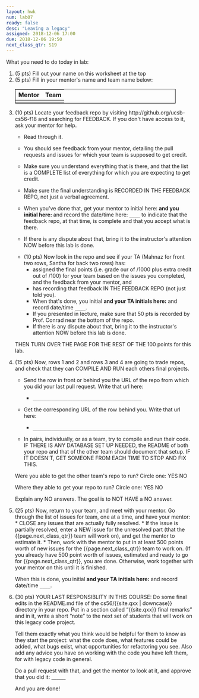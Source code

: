 ```yaml
---
layout: hwk
num: lab07
ready: false
desc: "Leaving a legacy"
assigned: 2018-12-06 17:00
due: 2018-12-06 19:50
next_class_qtr: S19
---
```


What you need to do today in lab:

<ol>
<li> (5 pts) Fill out your name on this worksheet at the top</li>
<li> (5 pts) Fill in your mentor's name and team name below:

<style>
div.fill-in-table table {
  border:1px solid black;
  width: 90%;
  text-align:center;
}
</style>

<div class="fill-in-table" markdown="1">
  
| Mentor | Team |
|-|-|
| | |

</div>
</li>

<li markdown="1"> (10 pts) Locate your feedback repo by visiting http://github.org/ucsb-cs56-f18 and searching for FEEDBACK.
  If you don't have access to it, ask your mentor for help.
  
* Read through it.  
* You should see  feedback from your mentor, detailing the pull requests and issues for which your team is supposed to get credit.
* Make sure you understand everything that is there, and that the list is a COMPLETE list of everything for which you are expecting to get credit.  
* Make sure the final understanding is RECORDED IN THE FEEDBACK REPO, not just a verbal agreement.
* When you've done that, get your mentor to initial here: <code>____</code> and you initial here: <code>____</code>  and record the date/time here: <code>____</code>  to indicate that the feedback repo, at that time, is complete and that you accept what is there.
* If there is any dispute about that, bring it to the instructor's attention NOW before this lab is done.
  </li> 
  
  <li markdown="1"> (10 pts) Now look in the repo and see if your TA (Mahnaz for front two rows, Santha for back two rows) has:
  
  * assigned the final points (i.e. grade our of /1000 plus extra credit out of /100) for your team based on the issues you completed, and the feedback from your mentor, and
  * has recording that feedback IN THE FEEDBACK REPO (not just told you).
  * When that's done, you initial <code>____</code>  and your TA initials here:<code>____</code> and record date/time <code>____</code>.
  * If you presented in lecture, make sure that 50 pts is recorded by Prof. Conrad near the bottom of the repo.
  * If there is any dispute about that, bring it to the instructor's attention NOW before this lab is done.

THEN TURN OVER THE PAGE FOR THE REST OF THE 100 points for this lab.

<div class="pagebreak"></div>

</li>
 
<li markdown="1"> (15 pts) Now, rows 1 and 2 and rows 3 and 4 are going to trade repos, and check that they can COMPILE AND RUN each others final projects.    
  
* Send the row in front or behind you the URL of the repo from which you did your last pull request.  Write that url here:   

   * <code>_________________________________________</code>

* Get the corresponding URL of the row behind you.  Write that url here:   

   * <code>_________________________________________</code>

* In pairs, individually, or as a team, try to compile and run their code.  IF THERE IS ANY DATABASE SET UP NEEDED, the README of both your repo and that of the other team should document that setup.  IF IT DOESN'T, GET SOMEONE FROM EACH TIME TO STOP AND FIX THIS.

Were you able to get the other team's repo to run? Circle one:  YES NO

Where they able to get your repo to run? Circle one:  YES NO

Explain any NO answers.   The goal is to NOT HAVE a NO answer.

</li>

<li markdown="1"> (25 pts) Now, return to your team, and meet with your mentor.  Go through the list of issues for team, one at a time, and have your mentor:
* CLOSE any issues that are actually fully resolved. 
* If the issue is partially resolved, enter a NEW issue for the unresolved part (that the {{page.next_class_qtr}} team will work on), and get the mentor to estimate it.
* Then, work with the mentor to put in at least 500 points worth of new issues for the {{page.next_class_qtr}} team to work on. (If you already have 500 point worth of issues, estimated and ready to go for {{page.next_class_qtr}}, you are done. Otherwise, work together with your mentor on this until it is finished.


When this is done, you initial <code>____</code>  and your TA initials here:<code>____</code> and record date/time <code>____</code>.
</li>

<li> (30 pts) YOUR LAST RESPONSIBLITY IN THIS COURSE: Do some final edits in the README.md file of the cs56/{{site.qxx | downcase}} directory in your repo.  Put in a section called “{{site.qxx}} final remarks” and in it, write a short “note” to the next set of students that will work on this legacy code project.

Tell them exactly what you think would be helpful for them to know as they start the project: what the code does, what features could be added, what bugs exist, what opportunities for refactoring you see. Also add any advice you have on working with the code you have left them, for with legacy code in general.

Do a pull request with that, and get the mentor to look at it, and approve that you did it: ______

And you are done!

</li>
</ol>
